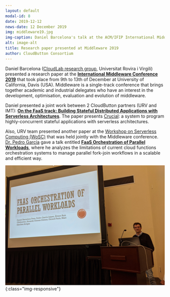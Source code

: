 ```yaml
---
layout: default
modal-id: 8
date: 2019-12-12
news-date: 12 December 2019
img: middleware19.jpg
img-caption: Daniel Barcelona's talk at the ACM/IFIP International Middleware Conference 2019, UC Davis, California.
alt: image-alt
title: Research paper presented at Middleware 2019
author: CloudButton Consortium
---
```


<p>Daniel Barcelona (<a href="http://cloudlab.urv.cat">CloudLab research group</a>, Universitat Rovira i Virgili) presented a research paper at the <b><a href="https://2019.middleware-conference.org/">International Middleware Conference 2019</a></b> that took place from 9th to 13th of December at University of California, Davis (USA). Middleware is a single-track conference that brings together academic and industrial delegates who have an interest in the development, optimisation, evaluation and evolution of middleware.</p> 

<p>Daniel presented a joint work between 2 CloudButton partners (URV and IMT): <b><a href="http://cloudlab.urv.cat/web/administrator/components/com_jresearch/files/publications/barcelona2019crucial.pdf">On the FaaS track: Building Stateful Distributed Applications with Serverless Architectures</a></b>. The paper presents <a href="https://github.com/danielBCN/crucial-dso">Crucial</a>: a system to program highly-concurrent stateful applications with serverless architectures.</p>

<p>Also, URV team presented another paper at the <a href="https://www.serverlesscomputing.org/wosc5/">Workshop on Serverless Computing (WoSC)</a> that was held jointly with the Middleware conference. <a href="http://pedrogarcialopez.es/">Dr. Pedro García</a> gave a talk entitled <b><a href="https://dl.acm.org/citation.cfm?doid=3366623.3368137">FaaS Orchestration of Parallel Workloads</a></b>, where he analyzes the limitations of current cloud functions orchestration systems to manage parallel fork-join workflows in a scalable and efficient way.</p>

![WoSC5](img/news/wosc5.jpg){:class="img-responsive"}

